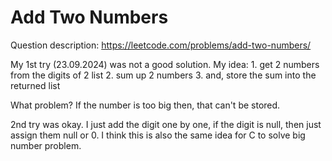 # Add Two Numbers
Question description: https://leetcode.com/problems/add-two-numbers/

My 1st try (23.09.2024) was not a good solution.
My idea: 1. get 2 numbers from the digits of 2 list
         2. sum up 2 numbers 
         3. and, store the sum into the returned list

What problem? If the number is too big then, that can't be stored.

2nd try was okay. I just add the digit one by one, if the digit is null, then just assign them null or 0.
I think this is also the same idea for C to solve big number problem.